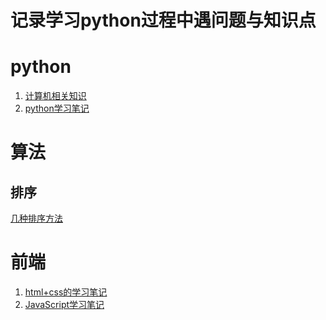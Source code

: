记录学习python过程中遇问题与知识点
====

# python
1. [计算机相关知识](./python/pc.md)
2. [python学习笔记](./python/python.md)

# 算法
## 排序
[几种排序方法](./sort/sort.md)

# 前端
1. [html+css的学习笔记](./html/html.md)
2. [JavaScript学习笔记](./html/js.md)